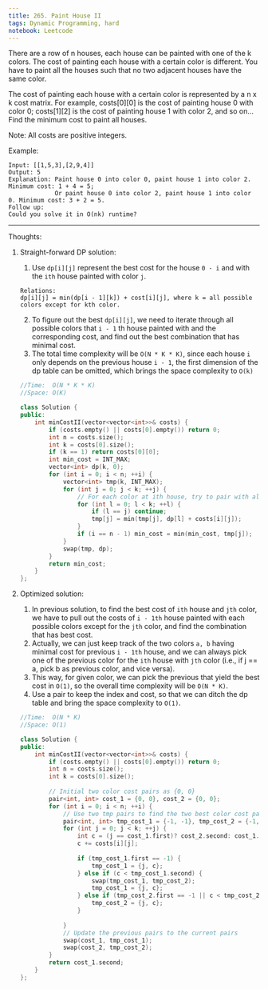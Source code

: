```yaml
---
title: 265. Paint House II
tags: Dynamic Programming, hard
notebook: Leetcode
---
```


There are a row of n houses, each house can be painted with one of the k colors. The cost of painting each house with a certain color is different. You have to paint all the houses such that no two adjacent houses have the same color.

The cost of painting each house with a certain color is represented by a n x k cost matrix. For example, costs[0][0] is the cost of painting house 0 with color 0; costs[1][2] is the cost of painting house 1 with color 2, and so on... Find the minimum cost to paint all houses.

Note:
All costs are positive integers.

Example:
```
Input: [[1,5,3],[2,9,4]]
Output: 5
Explanation: Paint house 0 into color 0, paint house 1 into color 2. Minimum cost: 1 + 4 = 5; 
             Or paint house 0 into color 2, paint house 1 into color 0. Minimum cost: 3 + 2 = 5. 
Follow up:
Could you solve it in O(nk) runtime?
```

----------
Thoughts:
1. Straight-forward DP solution:
    1. Use `dp[i][j]` represent the best cost for the house `0 - i` and with the `ith` house painted with color `j`.
    ```
    Relations:
    dp[i][j] = min(dp[i - 1][k]) + cost[i][j], where k = all possible colors except for kth color.
    ```
    2. To figure out the best `dp[i][j]`, we need to iterate through all possible colors that `i - 1` th house painted with and the corresponding cost, and find out the best combination that has minimal cost.
    3. The total time complexity will be `O(N * K * K)`, since each house `i` only depends on the previous house `i - 1`, the first dimension of the dp table can be omitted, which brings the space complexity to `O(k)`

    ```c++
    //Time:  O(N * K * K)
    //Space: O(K)

    class Solution {
    public:
        int minCostII(vector<vector<int>>& costs) {
            if (costs.empty() || costs[0].empty()) return 0;
            int n = costs.size();
            int k = costs[0].size();
            if (k == 1) return costs[0][0];
            int min_cost = INT_MAX;
            vector<int> dp(k, 0);
            for (int i = 0; i < n; ++i) {
                vector<int> tmp(k, INT_MAX);
                for (int j = 0; j < k; ++j) {
                    // For each color at ith house, try to pair with all colors (except for the same color) at i - 1th house, and find out the best cost
                    for (int l = 0; l < k; ++l) {
                        if (l == j) continue;
                        tmp[j] = min(tmp[j], dp[l] + costs[i][j]);
                    }
                    if (i == n - 1) min_cost = min(min_cost, tmp[j]);
                }
                swap(tmp, dp);
            }
            return min_cost;
        }
    };
    ```
2. Optimized solution:
   1. In previous solution, to find the best cost of `ith` house and `jth` color, we have to pull out the costs of `i - 1th` house painted with each possible colors except for the `jth` color, and find the combination that has best cost. 
   2. Actually, we can just keep track of the two colors `a, b` having minimal cost for previous `i - 1th` house, and we can always pick one of the previous color for the `ith` house with `jth` color (i.e., if j == a, pick b as previous color, and vice versa).
   3. This way, for given color, we can pick the previous that yield the best cost in `O(1)`, so the overall time complexity will be `O(N * K)`.
   4. Use a pair to keep the index and cost, so that we can ditch the dp table and bring the space complexity to `O(1)`.
    ```c++
    //Time:  O(N * K)
    //Space: O(1)

    class Solution {
    public:
        int minCostII(vector<vector<int>>& costs) {
            if (costs.empty() || costs[0].empty()) return 0;
            int n = costs.size();
            int k = costs[0].size();
            
            // Initial two color cost pairs as {0, 0}
            pair<int, int> cost_1 = {0, 0}, cost_2 = {0, 0};
            for (int i = 0; i < n; ++i) {
                // Use two tmp pairs to find the two best color cost pairs for this ith house 
                pair<int, int> tmp_cost_1 = {-1, -1}, tmp_cost_2 = {-1, -1};
                for (int j = 0; j < k; ++j) {
                    int c = (j == cost_1.first)? cost_2.second: cost_1.second;
                    c += costs[i][j];
                    
                    if (tmp_cost_1.first == -1) {
                        tmp_cost_1 = {j, c};
                    } else if (c < tmp_cost_1.second) {
                        swap(tmp_cost_1, tmp_cost_2);
                        tmp_cost_1 = {j, c};
                    } else if (tmp_cost_2.first == -1 || c < tmp_cost_2.second) {
                        tmp_cost_2 = {j, c};
                    }
                        
                }
                // Update the previous pairs to the current pairs
                swap(cost_1, tmp_cost_1);
                swap(cost_2, tmp_cost_2);
            }
            return cost_1.second;
        }
    };
    ```